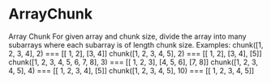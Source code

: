 # ArrayChunk

Array Chunk
For given array and chunk size, divide the array into many subarrays
where each subarray is of length chunk size.
Examples:
chunk([1, 2, 3, 4], 2) === [[ 1, 2], [3, 4]]
chunk([1, 2, 3, 4, 5], 2) === [[ 1, 2], [3, 4], [5]]
chunk([1, 2, 3, 4, 5, 6, 7, 8], 3) === [[ 1, 2, 3], [4, 5, 6], [7, 8]]
chunk([1, 2, 3, 4, 5], 4) === [[ 1, 2, 3, 4], [5]]
chunk([1, 2, 3, 4, 5], 10) === [[ 1, 2, 3, 4, 5]]